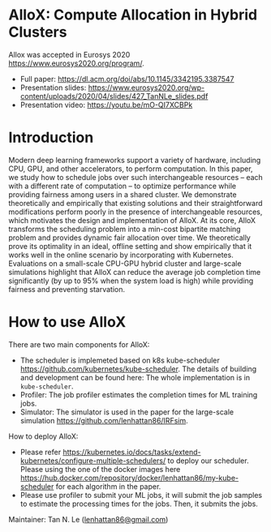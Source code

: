 # AlloX: Compute Allocation in Hybrid Clusters

Allox was accepted in Eurosys 2020 https://www.eurosys2020.org/program/.
* Full paper: https://dl.acm.org/doi/abs/10.1145/3342195.3387547
* Presentation slides: https://www.eurosys2020.org/wp-content/uploads/2020/04/slides/427_TanNLe_slides.pdf
* Presentation video: https://youtu.be/mO-QI7XCBPk 

# Introduction
Modern deep learning frameworks support a variety of hardware, including CPU, GPU, and other accelerators, to perform computation. In this paper, we study how to schedule jobs over such interchangeable resources – each with a different rate of computation – to optimize performance while providing fairness among users in a shared cluster. We demonstrate theoretically and empirically that existing solutions and their straightforward modifications perform poorly in the presence of interchangeable resources, which motivates the design and implementation of AlloX. At its core, AlloX transforms the scheduling problem into a min-cost bipartite matching problem and provides dynamic fair allocation over time. We theoretically prove its optimality in an ideal, offline setting and show empirically that it works well in the online scenario by incorporating with Kubernetes. Evaluations on a small-scale CPU-GPU hybrid cluster and large-scale simulations highlight that AlloX can reduce the average job completion time significantly (by up to 95% when the system load is high) while providing fairness and preventing starvation.

# How to use AlloX
There are two main components for AlloX: 
* The scheduler is implemeted based on k8s kube-scheduler https://github.com/kubernetes/kube-scheduler. The details of building and development can be found here: 
The whole implementation is in `kube-scheduler`.
* Profiler: The job profiler estimates the completion times for ML training jobs. 
* Simulator: The simulator is used in the paper for the large-scale simulation https://github.com/lenhattan86/IRFsim.

How to deploy AlloX:
* Please refer https://kubernetes.io/docs/tasks/extend-kubernetes/configure-multiple-schedulers/ to deploy our scheduler. Please using the one of the docker images here https://hub.docker.com/repository/docker/lenhattan86/my-kube-scheduler for each algorithm in the paper. 
* Please use profiler to submit your ML jobs, it will submit the job samples to estimate the processing times for the jobs. Then, it submits the jobs.

Maintainer: Tan N. Le (lenhattan86@gmail.com)